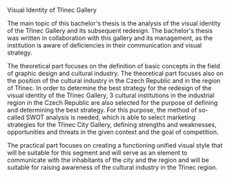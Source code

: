 Visual Identity of Třinec Gallery

The main topic of this bachelor's thesis is the analysis of the visual identity of the Třinec Gallery and its subsequent redesign. The bachelor's thesis was written in collaboration with this gallery and its management, as the institution is aware of deficiencies in their communication and visual strategy.

The theoretical part focuses on the definition of basic concepts in the field of graphic design and cultural industry. The theoretical part focuses also on the position of the cultural industry in the Czech Republic and in the region of Třinec. In order to determine the best strategy for the redesign of the visual identity of the Třinec Gallery, 3 cultural institutions in the industrial region in the Czech Republic are also selected for the purpose of defining and determining the best strategy. For this purpose, the method of so-called SWOT analysis is needed, which is able to select marketing strategies for the Třinec City Gallery, defining strengths and weaknesses, opportunities and threats in the given context and the goal of competition.

The practical part focuses on creating a functioning unified visual style that will be suitable for this segment and will serve as an element to communicate with the inhabitants of the city and the region and will be suitable for raising awareness of the cultural industry in the Třinec region.
